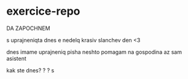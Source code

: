 # exercice-repo
DA ZAPOCHNEM

s uprajneniqta 
dnes e nedelq 
krasiv slanchev den 
<3 

dnes imame uprajneniq 
pisha neshto
pomagam na gospodina 
az sam asistent

kak ste dnes? ? ? s



